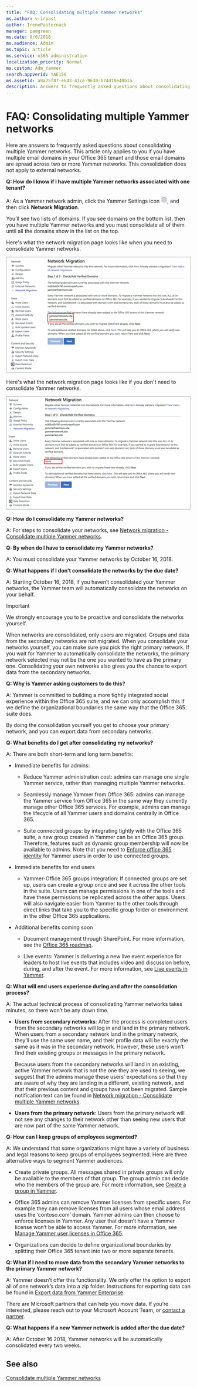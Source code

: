 ```yaml
---
title: "FAQ: Consolidating multiple Yammer networks"
ms.author: v-irpast
author: IrenePasternack
manager: pamgreen
ms.date: 8/6/2018
ms.audience: Admin
ms.topic: article
ms.service: o365-administration
localization_priority: Normal
ms.custom: Adm_Yammer
search.appverid: YAE150
ms.assetid: a9a25f87-e643-41ce-9630-b74d10e40b1a
description: Answers to frequently asked questions about consolidating multiple Yammer networks.
---
```


# FAQ: Consolidating multiple Yammer networks

Here are answers to frequently asked questions about consolidating multiple Yammer networks. This article only applies to you if you have multiple email domains in your Office 365 tenant and those email domains are spread across two or more Yammer networks. This consolidation does not apply to external networks.

**Q: How do I know if I have multiple Yammer networks associated with one tenant?** 

A: As a Yammer network admin, click the Yammer Settings icon ![Yammer settings icon](../media/9704ce70-56ce-43f7-96c6-f253b0413d40.png), and then click **Network Migration**. 

You’ll see two lists of domains. If you see domains on the bottom list, then you have multiple Yammer networks and you must consolidate all of them until all the domains show in the list on the top. 

Here's what the network migration page looks like when you need to consolidate Yammer networks.

![Network migration page showing multiple networks that need to be consolidated](../media/yam_needsconsolidation.png)

Here's what the network migration page looks like if you don't need to consolidate Yammer networks.

![Network migration page showing just one network, and no networks that need to be consolidated](../media/yam_consolidated.png)

**Q: How do I consolidate my Yammer networks?** 

A: For steps to consolidate your networks, see [Network migration - Consolidate multiple Yammer networks](consolidate-multiple-yammer-networks.md).

**Q: By when do I have to consolidate my Yammer networks?**  

A: You must consolidate your Yammer networks by October 16, 2018. 

**Q: What happens if I don’t consolidate the networks by the due date?** 

A: Starting October 16, 2018, if you haven’t consolidated your Yammer networks, the Yammer team will automatically consolidate the networks on your behalf. 

> [!IMPORTANT]
> We strongly encourage you to be proactive and consolidate the networks yourself. 

When networks are consolidated, only users are migrated. Groups and data from the secondary networks are not migrated. When you consolidate your networks yourself, you can make sure you pick the right primary network. If you wait for Yammer to automatically consolidate the networks, the primary network selected may not be the one you wanted to have as the primary one. Consolidating your own networks also gives you the chance to export data from the secondary networks. 

**Q: Why is Yammer asking customers to do this?**  

A: Yammer is committed to building a more tightly integrated social experience within the Office 365 suite, and we can only accomplish this if we define the organizational boundaries the same way that the Office 365 suite does. 

By doing the consolidation yourself you get to choose your primary network, and you can export data from secondary networks. 

**Q: What benefits do I get after consolidating my networks?**  

A: There are both short-term and long term benefits:

- Immediate benefits for admins: 

    - Reduce Yammer administration cost: admins can manage one single Yammer service, rather than managing multiple Yammer networks.

    - Seamlessly manage Yammer from Office 365: admins can manage the Yammer service from Office 365 in the same way they currently manage other Office 365 services. For example, admins can manage the lifecycle of all Yammer users and domains centrally in Office 365. 

    - Suite connected groups: by integrating tightly with the Office 365 suite, a new group created in Yammer can be an Office 365 group. Therefore, features such as dynamic group membership will now be available to admins. Note that you need to [Enforce office 365 identity](../configure-your-yammer-network/enforce-office-365-identity.md) for Yammer users in order to use connected groups.

- Immediate benefits for end users 

    - Yammer-Office 365 groups integration: If connected groups are set up, users can create a group once and see it across the other tools in the suite. Users can manage permissions in one of the tools and have these permissions be replicated across the other apps. Users will also navigate easier from Yammer to the other tools through direct links that take you to the specific group folder or environment in the other Office 365 applications. 

- Additional benefits coming soon 

    - Document management through SharePoint. For more information, see the [Office 365 roadmap](https://go.microsoft.com/fwlink/p/?LinkId=509914). 

    - Live events: Yammer is delivering a new live event experience for leaders to host live events that includes video and discussion before, during, and after the event. For more information, see [Live events in Yammer](../manage-yammer-groups/yammer-live-events.md).

**Q: What will end users experience during and after the consolidation process?**  

A: The actual technical process of consolidating Yammer networks takes minutes, so there won’t be any down time. 

- **Users from secondary networks**: After the process is completed users from the secondary networks will log in and land in the primary network. When users from a secondary network land in the primary network, they’ll use the same user name, and their profile data will be exactly the same as it was in the secondary network. However, these users won’t find their existing groups or messages in the primary network.

    Because users from the secondary networks will land in an existing, active Yammer network that is not the one they are used to seeing, we suggest that the admins manage these users’ expectations so that they are aware of why they are landing in a different, existing network, and that their previous content and groups have not been migrated. Sample notification text can be found in [Network migration - Consolidate multiple Yammer networks](consolidate-multiple-yammer-networks.md). 


- **Users from the primary network**: Users from the primary network will not see any changes to their network other than seeing new users that are now part of the same Yammer network. 


**Q: How can I keep groups of employees segmented?** 

A: We understand that some organizations might have a variety of business and legal reasons to keep groups of employees segmented. Here are three alternative ways to segment Yammer audiences. 

- Create private groups. All messages shared in private groups will only be available to the members of that group. The group admin can decide who the members of the group are. For more information, see [Create a group in Yammer](https://support.office.com/en-us/article/create-a-group-in-yammer-b407af4f-9a58-4b12-b43e-afbb1b07c889).


- Office 365 admins can remove Yammer licenses from specific users. For example they can remove licenses from all users whose email address uses the ‘contoso.com’ domain. Yammer admins can then choose to enforce licenses in Yammer. Any user that doesn’t have a Yammer license won’t be able to access Yammer. For more information, see [Manage Yammer user licenses in Office 365](../manage-yammer-users/manage-yammer-licenses-in-office-365.md).


- Organizations can decide to define organizational boundaries by splitting their Office 365 tenant into two or more separate tenants. 


**Q: What if I need to move data from the secondary Yammer networks to the primary Yammer network?**  

A: Yammer doesn’t offer this functionality. We only offer the option to export all of one network’s data into a zip folder. Instructions for exporting data can be found in [Export data from Yammer Enterprise](../manage-security-and-compliance/export-yammer-enterprise-data.md).

There are Microsoft partners that can help you move data. If you’re interested, please reach out to your Microsoft Account Team, or [contact a partner](https://products.office.com/en-us/yammer/partners).  

**Q: What happens if a new Yammer network is added after the due date?**  

A: After October 16 2018, Yammer networks will be automatically consolidated every two weeks. 

   
## See also

[Consolidate multiple Yammer networks](consolidate-multiple-yammer-networks.md)

